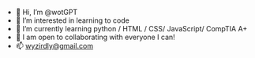 - 👋 Hi, I’m @wotGPT
- 👀 I’m interested in learning to code
- 🌱 I’m currently learning python / HTML / CSS/ JavaScript/ CompTIA A+
- 💞️ I am open to collaborating with everyone I can!
- 📫 wyzirdly@gmail.com

<!---
wotGPT/wotGPT is a ✨ special ✨ repository because its `README.md` (this file) appears on your GitHub profile.
You can click the Preview link to take a look at your changes.
--->
